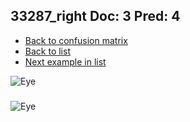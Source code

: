 ## 33287_right Doc: 3 Pred: 4
- [Back to confusion matrix](https://github.com/juliandewit/kaggle_retinopathy/blob/master/matrix.md)
- [Back to list](https://github.com/juliandewit/kaggle_retinopathy/blob/master/lists/34/list.md)
- [Next example in list](https://github.com/juliandewit/kaggle_retinopathy/blob/master/lists/34/33/33432_right.md)

![Eye](https://retinopaty.blob.core.windows.net/size1024/33287_right_3.jpeg)

### 

![Eye]()
